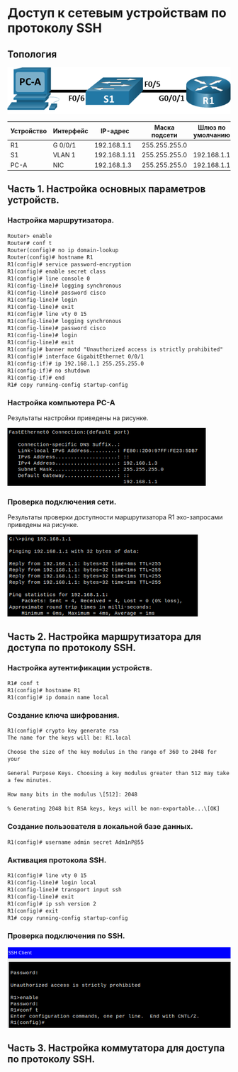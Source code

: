 # Доступ к сетевым устройствам по протоколу SSH

## Топология

![Pic_1.png](./Pic_1.png)

| Устройство | Интерфейс | IP-адрес     | Маска подсети | Шлюз по умолчанию |
|------------|-----------|--------------|---------------|-------------------|
| R1         | G 0/0/1   | 192.168.1.1  | 255.255.255.0 |                   |
| S1         | VLAN 1    | 192.168.1.11 | 255.255.255.0 | 192.168.1.1       |
| PC-A       | NIC       | 192.168.1.3  | 255.255.255.0 | 192.168.1.1       |

## Часть 1. Настройка основных параметров устройств.

### Настройка маршрутизатора.
```
Router> enable
Router# conf t
Router(config)# no ip domain-lookup
Router(config)# hostname R1
R1(config)# service password-encryption
R1(config)# enable secret class
R1(config)# line console 0
R1(config-line)# logging synchronous
R1(config-line)# password cisco
R1(config-line)# login
R1(config-line)# exit
R1(config)# line vty 0 15
R1(config-line)# logging synchronous
R1(config-line)# password cisco
R1(config-line)# login
R1(config-line)# exit
R1(config)# banner motd "Unauthorized access is strictly prohibited"
R1(config)# interface GigabitEthernet 0/0/1
R1(config-if)# ip 192.168.1.1 255.255.255.0
R1(config-if)# no shutdown
R1(config-if)# end
R1# copy running-config startup-config
```
### Настройка компьютера PC-A
Результаты настройки приведены на рисунке.

![Pic_2.png](./Pic_2.png)

### Проверка подключения сети.
Результаты проверки доступности маршрутизатора R1 эхо-запросами приведены на рисунке.

![Pic_3.png](./Pic_3.png)

## Часть 2. Настройка маршрутизатора для доступа по протоколу SSH.

### Настройка аутентификации устройств.
```
R1# conf t
R1(config)# hostname R1
R1(config)# ip domain name local
```
### Создание ключа шифрования.
```
R1(config)# crypto key generate rsa
The name for the keys will be: R1.local

Choose the size of the key modulus in the range of 360 to 2048 for your

General Purpose Keys. Choosing a key modulus greater than 512 may take a few minutes.

How many bits in the modulus \[512]: 2048

% Generating 2048 bit RSA keys, keys will be non-exportable...\[OK]
```
### Создание пользователя в локальной базе данных.
```
R1(config)# username admin secret Adm1nP@55
```
### Активация протокола SSH.
```
R1(config)# line vty 0 15
R1(config-line)# login local
R1(config-line)# transport input ssh
R1(config-line)# exit
R1(config)# ip ssh version 2
R1(config)# exit
R1# copy running-config startup-config
```
### Проверка подключения по SSH.

![Pic_4.png](./Pic_4.png)

## Часть 3. Настройка коммутатора для доступа по протоколу SSH.